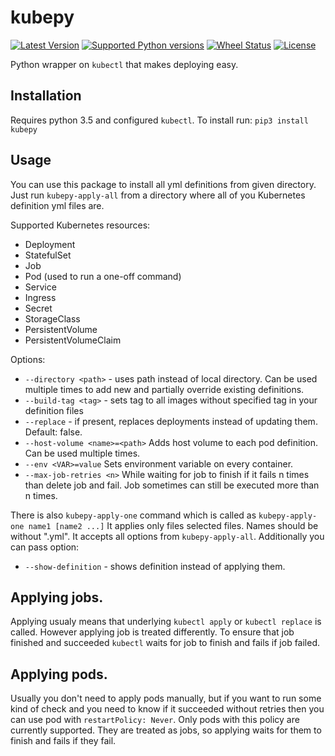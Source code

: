 # kubepy

[![Latest Version](https://img.shields.io/pypi/v/kubepy.svg)](https://github.com/socialwifi/kubepy/blob/master/CHANGELOG.md)
[![Supported Python versions](https://img.shields.io/pypi/pyversions/kubepy.svg)](https://pypi.python.org/pypi/kubepy/)
[![Wheel Status](https://img.shields.io/pypi/wheel/kubepy.svg)](https://pypi.python.org/pypi/kubepy/)
[![License](https://img.shields.io/pypi/l/kubepy.svg)](https://github.com/socialwifi/kubepy/blob/master/LICENSE)

Python wrapper on `kubectl` that makes deploying easy.

## Installation
Requires python 3.5 and configured `kubectl`. To install run:
`pip3 install kubepy`

## Usage
You can use this package to install all yml definitions from given directory.
Just run `kubepy-apply-all` from a directory where all of you Kubernetes definition yml files are.

Supported Kubernetes resources:
* Deployment
* StatefulSet
* Job
* Pod (used to run a one-off command)
* Service
* Ingress
* Secret
* StorageClass
* PersistentVolume
* PersistentVolumeClaim

Options:
* `--directory <path>` - uses path instead of local directory.
  Can be used multiple times to add new and partially override existing definitions.
* `--build-tag <tag>` - sets tag to all images without specified tag in your definition files
* `--replace` - if present, replaces deployments instead of updating them. Default: false.
* `--host-volume <name>=<path>` Adds host volume to each pod definition. Can be used multiple times.
* `--env <VAR>=value` Sets environment variable on every container.
* `--max-job-retries <n>` While waiting for job to finish if it fails n times than delete job and fail.
  Job sometimes can still be executed more than n times.

There is also `kubepy-apply-one` command which is called as `kubepy-apply-one name1 [name2 ...]`
It applies only files selected files. Names should be without ".yml".
It accepts all options from `kubepy-apply-all`. Additionally you can pass option:
* `--show-definition` - shows definition instead of applying them.

## Applying jobs.
Applying usualy means that underlying `kubectl apply` or `kubectl replace` is called. However applying job is treated 
differently.
To ensure that job finished and succeeded `kubectl` waits for job to finish and fails if job failed.

## Applying pods.
Usually you don't need to apply pods manually, but if you want to run some kind of check and you need to know if it 
succeeded without retries then you can use pod with `restartPolicy: Never`. Only pods with this policy are currently 
supported. They are treated as jobs, so applying waits for them to finish and fails if they fail.
